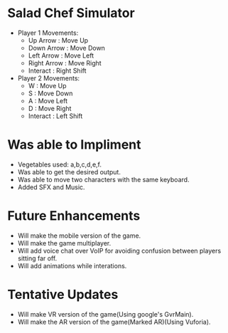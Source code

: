 # Salad Chef Simulator #
* Player 1 Movements:
  * Up Arrow : Move Up
  * Down Arrow : Move Down
  * Left Arrow : Move Left
  * Right Arrow : Move Right
  * Interact : Right Shift
* Player 2 Movements:
  * W : Move Up
  * S : Move Down
  * A : Move Left
  * D : Move Right
  * Interact : Left Shift
# Was able to Impliment #
* Vegetables used: a,b,c,d,e,f.
* Was able to get the desired output.
* Was able to move two characters with the same keyboard.
* Added SFX and Music.
# Future Enhancements #
* Will make the mobile version of the game.
* Will make the game multiplayer.
* Will add voice chat over VoIP for avoiding confusion between players sitting far off.
* Will add animations while interations.
# Tentative Updates #
* Will make VR version of the game(Using google's GvrMain).
* Will make the AR version of the game(Marked AR)(Using Vuforia).



